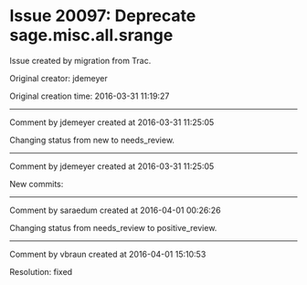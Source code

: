 # Issue 20097: Deprecate sage.misc.all.srange

Issue created by migration from Trac.

Original creator: jdemeyer

Original creation time: 2016-03-31 11:19:27




---

Comment by jdemeyer created at 2016-03-31 11:25:05

Changing status from new to needs_review.


---

Comment by jdemeyer created at 2016-03-31 11:25:05

New commits:


---

Comment by saraedum created at 2016-04-01 00:26:26

Changing status from needs_review to positive_review.


---

Comment by vbraun created at 2016-04-01 15:10:53

Resolution: fixed
